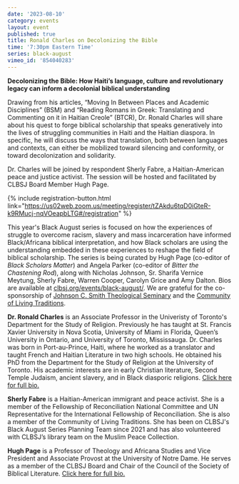 ```yaml
---
date: '2023-08-10'
category: events
layout: event
published: true
title: Ronald Charles on Decolonizing the Bible
time: '7:30pm Eastern Time'
series: black-august
vimeo_id: '854040283'
---
```

**Decolonizing the Bible:
How Haiti’s language, culture and revolutionary legacy can inform a decolonial biblical understanding**

Drawing from his articles, “Moving In Between Places and Academic Disciplines” (BSM) and “Reading Romans in Greek: Translating and Commenting on it in Haitian Creole” (BTCR), Dr. Ronald Charles will share about his quest to forge biblical scholarship that speaks generatively into the lives of struggling communities in Haiti and the Haitian diaspora. In specific, he will discuss the ways that translation, both between languages and contexts, can either be mobilized toward silencing and conformity, or toward decolonization and solidarity.

Dr. Charles will be joined by respondent Sherly Fabre, a Haitian-American peace and justice activist. The session will be hosted and facilitated by CLBSJ Board Member Hugh Page.

{% include registration-button.html link="https://us02web.zoom.us/meeting/register/tZAkdu6tqD0iGteR-k9RMucj-nqVOeapbLTG#/registration" %}

This year's Black August series is focused on how the experiences of struggle to overcome racism, slavery and mass incarceration have informed Black/Africana biblical interpretation, and how Black scholars are using the understanding embedded in these experiences to reshape the field of biblical scholarship. The series is being curated by Hugh Page (co-editor of _Black Scholars Matter_) and Angela Parker (co-editor of _Bitter the Chastening Rod_), along with Nicholas Johnson, Sr. Sharifa Vernice Meytung, Sherly Fabre, Warren Cooper, Carolyn Grice and Amy Dalton. Bios are available at [clbsj.org/events/black-august/](https://clbsj.org/events/black-august/). We are grateful for the co-sponsorship of [Johnson C. Smith Theological Seminary](https://www.jcsts.org/) and the [Community of Living Traditions](https://www.facebook.com/CLTMultifaith/).

**Dr. Ronald Charles** is an Associate Professor in the Univeristy of Toronto's Department for the Study of Religion. Previously he has taught at St. Francis Xavier University in Nova Scotia, University of Miami in Florida, Queen’s University in Ontario, and University of Toronto, Mississauga. Dr. Charles was born in Port-au-Prince, Haiti, where he worked as a translator and taught French and Haitian Literature in two high schools. He obtained his PhD from the Department for the Study of Religion at the University of Toronto. His academic interests are in early Christian literature, Second Temple Judaism, ancient slavery, and in Black diasporic religions. [Click here for full bio.](https://www.religion.utoronto.ca/people/directories/all-faculty/ronald-charles)

**Sherly Fabre** is a Haitian-American immigrant and peace activist. She is a member of the Fellowship of Reconciliation National Committee and UN Representative for the International Fellowship of Reconciliation. She is also a member of the Community of Living Traditions. She has been on CLBSJ's Black August Series Planning Team since 2021 and has also volunteered with CLBSJ’s library team on the Muslim Peace Collection.

**Hugh Page** is a Professor of Theology and Africana Studies and Vice President and Associate Provost at the University of Notre Dame. He serves as a member of the CLBSJ Board and Chair of the Council of the Society of Biblical Literature. [Click here for full bio.](https://clbsj.org/about/leadership/hugh-r-page/)
